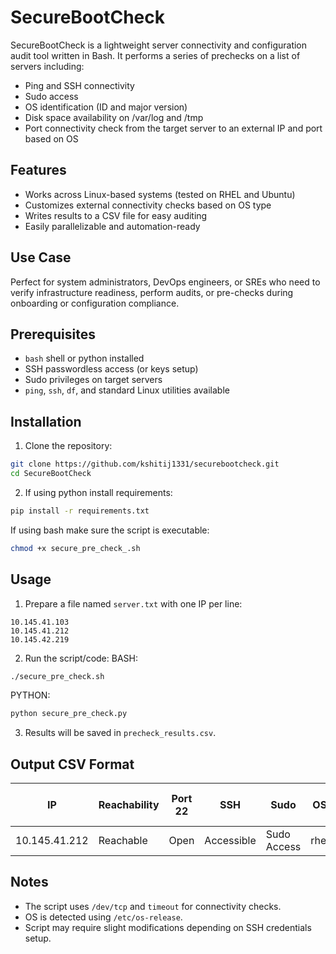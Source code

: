 # SecureBootCheck

SecureBootCheck is a lightweight server connectivity and configuration audit tool written in Bash. It performs a series of prechecks on a list of servers including:

- Ping and SSH connectivity
- Sudo access
- OS identification (ID and major version)
- Disk space availability on /var/log and /tmp
- Port connectivity check from the target server to an external IP and port based on OS

## Features

- Works across Linux-based systems (tested on RHEL and Ubuntu)
- Customizes external connectivity checks based on OS type
- Writes results to a CSV file for easy auditing
- Easily parallelizable and automation-ready

## Use Case

Perfect for system administrators, DevOps engineers, or SREs who need to verify infrastructure readiness, perform audits, or pre-checks during onboarding or configuration compliance.

## Prerequisites

- `bash` shell or python installed
- SSH passwordless access (or keys setup)
- Sudo privileges on target servers
- `ping`, `ssh`, `df`, and standard Linux utilities available

## Installation

1. Clone the repository:

```bash
git clone https://github.com/kshitij1331/securebootcheck.git
cd SecureBootCheck
```

2. If using python install requirements:
```bash
pip install -r requirements.txt
```

If using bash make sure the script is executable:
```bash
chmod +x secure_pre_check_.sh
```


## Usage

1. Prepare a file named `server.txt` with one IP per line:

```
10.145.41.103
10.145.41.212
10.145.42.219
```

2. Run the script/code:
BASH:

```bash
./secure_pre_check.sh
```
PYTHON:
```bash
python secure_pre_check.py
```
3. Results will be saved in `precheck_results.csv`.

## Output CSV Format

| IP           | Reachability | Port 22 | SSH            | Sudo        | OS     | OS Version | Outbound Test Target (IP:Port) | Outbound Connectivity Result | /var/log | /tmp   | Error |
|--------------|--------------|---------|----------------|-------------|--------|-------------|-------------------------------------|---------------------------------------------|----------|--------|--------|
| 10.145.41.212 | Reachable   | Open    | Accessible     | Sudo Access | rhel   | 8           | 10.137.3.90:80                     | Reachable                                  | 3455M    | 11141M | N/A    |

## Notes

- The script uses `/dev/tcp` and `timeout` for connectivity checks.
- OS is detected using `/etc/os-release`.
- Script may require slight modifications depending on SSH credentials setup.

